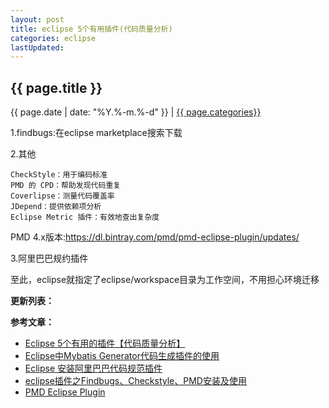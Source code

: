 ```yaml
---
layout: post
title: eclipse 5个有用插件(代码质量分析)
categories: eclipse
lastUpdated: 
---
```


## {{ page.title }}

{{ page.date | date: "%Y.%-m.%-d" }} | <a href="/archive#{{ page.categories }}">{{ page.categories}}</a>

1.findbugs:在eclipse marketplace搜索下载

2.其他
```
CheckStyle：用于编码标准
PMD 的 CPD：帮助发现代码重复
Coverlipse：测量代码覆盖率
JDepend：提供依赖项分析
Eclipse Metric 插件：有效地查出复杂度
```

PMD 4.x版本:https://dl.bintray.com/pmd/pmd-eclipse-plugin/updates/

3.阿里巴巴规约插件

至此，eclipse就指定了eclipse/workspace目录为工作空间，不用担心环境迁移

**更新列表：**


**参考文章：**

* [Eclipse 5个有用的插件【代码质量分析】][1]
* [Eclipse中Mybatis Generator代码生成插件的使用][2]
* [Eclipse 安装阿里巴巴代码规范插件][3]
* [eclipse插件之Findbugs、Checkstyle、PMD安装及使用][4]
* [PMD Eclipse Plugin][5]


[1]: http://blog.csdn.net/smshuxue/article/details/9043173
[2]: http://blog.csdn.net/lw7551/article/details/58647045
[3]: http://blog.csdn.net/skieske/article/details/78250137
[4]: http://mamicode.com/info-detail-644451.html
[5]: https://github.com/pmd/pmd-eclipse-plugin
